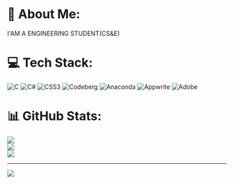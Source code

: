 # 💫 About Me:
I'AM A ENGINEERING STUDENT(CS&E)


# 💻 Tech Stack:
![C](https://img.shields.io/badge/c-%2300599C.svg?style=for-the-badge&logo=c&logoColor=white) ![C#](https://img.shields.io/badge/c%23-%23239120.svg?style=for-the-badge&logo=csharp&logoColor=white) ![CSS3](https://img.shields.io/badge/css3-%231572B6.svg?style=for-the-badge&logo=css3&logoColor=white) ![Codeberg](https://img.shields.io/badge/Codeberg-2185D0?style=for-the-badge&logo=Codeberg&logoColor=white) ![Anaconda](https://img.shields.io/badge/Anaconda-%2344A833.svg?style=for-the-badge&logo=anaconda&logoColor=white) ![Appwrite](https://img.shields.io/badge/Appwrite-%23FD366E.svg?style=for-the-badge&logo=appwrite&logoColor=white) ![Adobe](https://img.shields.io/badge/adobe-%23FF0000.svg?style=for-the-badge&logo=adobe&logoColor=white)
# 📊 GitHub Stats:
![](https://github-readme-stats.vercel.app/api?username=RAJASABBMAIDUR07&theme=cobalt&hide_border=false&include_all_commits=true&count_private=true)<br/>
![](https://github-readme-streak-stats.herokuapp.com/?user=RAJASABBMAIDUR07&theme=cobalt&hide_border=false)<br/>
![](https://github-readme-stats.vercel.app/api/top-langs/?username=RAJASABBMAIDUR07&theme=cobalt&hide_border=false&include_all_commits=true&count_private=true&layout=compact)

---
[![](https://visitcount.itsvg.in/api?id=RAJASABBMAIDUR07&icon=0&color=0)](https://visitcount.itsvg.in)

<!-- Proudly created with GPRM ( https://gprm.itsvg.in ) -->
